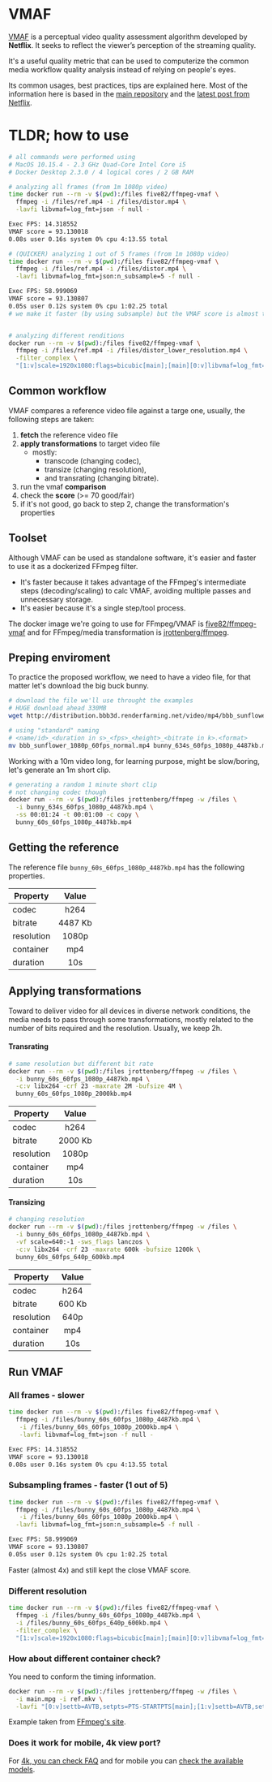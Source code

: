 # VMAF

[VMAF](https://github.com/Netflix/vmaf) is a perceptual video quality assessment algorithm developed by **Netflix**. It seeks to reflect the viewer’s perception of the streaming quality.

It's a useful quality metric that can be used to computerize the common media workflow quality analysis instead of relying on people's eyes.

Its common usages, best practices, tips are explained here. Most of the information here is based in the [main repository](https://github.com/Netflix/vmaf) and the [latest post from Netflix](https://netflixtechblog.com/vmaf-the-journey-continues-44b51ee9ed12).

# TLDR; how to use

```bash
# all commands were performed using
# MacOS 10.15.4 - 2.3 GHz Quad-Core Intel Core i5
# Docker Desktop 2.3.0 / 4 logical cores / 2 GB RAM

# analyzing all frames (from 1m 1080p video)
time docker run --rm -v $(pwd):/files five82/ffmpeg-vmaf \
  ffmpeg -i /files/ref.mp4 -i /files/distor.mp4 \
  -lavfi libvmaf=log_fmt=json -f null -

Exec FPS: 14.318552
VMAF score = 93.130018
0.08s user 0.16s system 0% cpu 4:13.55 total

# (QUICKER) analyzing 1 out of 5 frames (from 1m 1080p video)
time docker run --rm -v $(pwd):/files five82/ffmpeg-vmaf \
  ffmpeg -i /files/ref.mp4 -i /files/distor.mp4 \
  -lavfi libvmaf=log_fmt=json:n_subsample=5 -f null -

Exec FPS: 58.999069
VMAF score = 93.130807
0.05s user 0.12s system 0% cpu 1:02.25 total
# we make it faster (by using subsample) but the VMAF score is almost the same


# analyzing different renditions
docker run --rm -v $(pwd):/files five82/ffmpeg-vmaf \
  ffmpeg -i /files/ref.mp4 -i /files/distor_lower_resolution.mp4 \
  -filter_complex \
  "[1:v]scale=1920x1080:flags=bicubic[main];[main][0:v]libvmaf=log_fmt=json:n_subsample=5" -f null -


```


## Common workflow

VMAF compares a reference video file against a targe one, usually, the following steps are taken:

1. **fetch** the reference video file
1. **apply transformations** to target video file
	* mostly: 
		* transcode (changing codec),
		* transize (changing resolution), 
		* and transrating (changing bitrate).
1. run the vmaf **comparison**
1. check the **score** (>= 70 good/fair)
1. if it's not good, go back to step 2, change the transformation's properties

## Toolset

Although VMAF can be used as standalone software, it's easier and faster to use it as a dockerized FFmpeg filter. 

* It's faster because it takes advantage of the FFmpeg's intermediate steps (decoding/scaling) to calc VMAF, avoiding multiple passes and unnecessary storage.
* It's easier because it's a single step/tool process.

The docker image we're going to use for FFmpeg/VMAF is [five82/ffmpeg-vmaf](https://github.com/five82/ffmpeg-vmaf) and for FFmpeg/media transformation is [jrottenberg/ffmpeg](https://github.com/jrottenberg/ffmpeg).

## Preping enviroment

To practice the proposed workflow, we need to have a video file, for that matter let's download the big buck bunny.

```bash
# download the file we'll use throught the examples
# HUGE download ahead 330MB
wget http://distribution.bbb3d.renderfarming.net/video/mp4/bbb_sunflower_1080p_60fps_normal.mp4

# using "standard" naming
# <name/id>_<duration in s>_<fps>_<height>_<bitrate in k>.<format>
mv bbb_sunflower_1080p_60fps_normal.mp4 bunny_634s_60fps_1080p_4487kb.mp4
```

Working with a 10m video long, for learning purpose, might be slow/boring, let's generate an 1m short clip.

```bash
# generating a random 1 minute short clip
# not changing codec though
docker run --rm -v $(pwd):/files jrottenberg/ffmpeg -w /files \
  -i bunny_634s_60fps_1080p_4487kb.mp4 \
  -ss 00:01:24 -t 00:01:00 -c copy \
  bunny_60s_60fps_1080p_4487kb.mp4

```

## Getting the reference

The reference file `bunny_60s_60fps_1080p_4487kb.mp4` has the following properties.

| Property   |      Value      |
|----------|:-------------:|
| codec |  h264 |
| bitrate |    4487 Kb   |
| resolution | 1080p |
| container |  mp4 |
| duration |  10s |


## Applying transformations

Toward to deliver video for all devices in diverse network conditions, the media needs to pass through some transformations, mostly related to the number of bits required and the resolution. Usually, we keep 2h.

#### Transrating

```bash
# same resolution but different bit rate
docker run --rm -v $(pwd):/files jrottenberg/ffmpeg -w /files \
  -i bunny_60s_60fps_1080p_4487kb.mp4 \
  -c:v libx264 -crf 23 -maxrate 2M -bufsize 4M \
  bunny_60s_60fps_1080p_2000kb.mp4
```
| Property   |      Value      |
|----------|:-------------:|
| codec |  h264 |
| bitrate |    2000 Kb   |
| resolution | 1080p |
| container |  mp4 |
| duration |  10s |


#### Transizing

```bash
# changing resolution
docker run --rm -v $(pwd):/files jrottenberg/ffmpeg -w /files \
  -i bunny_60s_60fps_1080p_4487kb.mp4 \
  -vf scale=640:-1 -sws_flags lanczos \
  -c:v libx264 -crf 23 -maxrate 600k -bufsize 1200k \
  bunny_60s_60fps_640p_600kb.mp4
```

| Property   |      Value      |
|----------|:-------------:|
| codec |  h264 |
| bitrate |    600 Kb   |
| resolution | 640p |
| container |  mp4 |
| duration |  10s |


## Run VMAF

### All frames - slower
```bash
time docker run --rm -v $(pwd):/files five82/ffmpeg-vmaf \
  ffmpeg -i /files/bunny_60s_60fps_1080p_4487kb.mp4 \
   -i /files/bunny_60s_60fps_1080p_2000kb.mp4 \
   -lavfi libvmaf=log_fmt=json -f null -

Exec FPS: 14.318552
VMAF score = 93.130018
0.08s user 0.16s system 0% cpu 4:13.55 total
```
### Subsampling frames - faster (1 out of 5)
```bash
time docker run --rm -v $(pwd):/files five82/ffmpeg-vmaf \
  ffmpeg -i /files/bunny_60s_60fps_1080p_4487kb.mp4 \
   -i /files/bunny_60s_60fps_1080p_2000kb.mp4 \
  -lavfi libvmaf=log_fmt=json:n_subsample=5 -f null -

Exec FPS: 58.999069
VMAF score = 93.130807
0.05s user 0.12s system 0% cpu 1:02.25 total
```

Faster (almost 4x) and still kept the close VMAF score.

### Different resolution

```bash
time docker run --rm -v $(pwd):/files five82/ffmpeg-vmaf \
  ffmpeg -i /files/bunny_60s_60fps_1080p_4487kb.mp4 \
  -i /files/bunny_60s_60fps_640p_600kb.mp4 \
  -filter_complex \
  "[1:v]scale=1920x1080:flags=bicubic[main];[main][0:v]libvmaf=log_fmt=json:n_subsample=5" -f null -

```

### How about different container check?
You need to conform the timing information.

```bash
docker run --rm -v $(pwd):/files jrottenberg/ffmpeg -w /files \
  -i main.mpg -i ref.mkv \
  -lavfi "[0:v]settb=AVTB,setpts=PTS-STARTPTS[main];[1:v]settb=AVTB,setpts=PTS-STARTPTS[ref];[main][ref]libvmaf=psnr=1:log_fmt=json" -f null -
```
Example taken from [FFmpeg's site](https://ffmpeg.org/ffmpeg-all.html#Examples-115).
### Does it work for mobile, 4k view port?

For [4k, you can check FAQ](https://github.com/Netflix/vmaf/blob/master/FAQ.md#q-will-vmaf-work-on-4k-videos) and for mobile you can [check the available models](https://github.com/Netflix/vmaf/blob/master/resource/doc/models.md#predict-quality-on-a-cellular-phone-screen).
